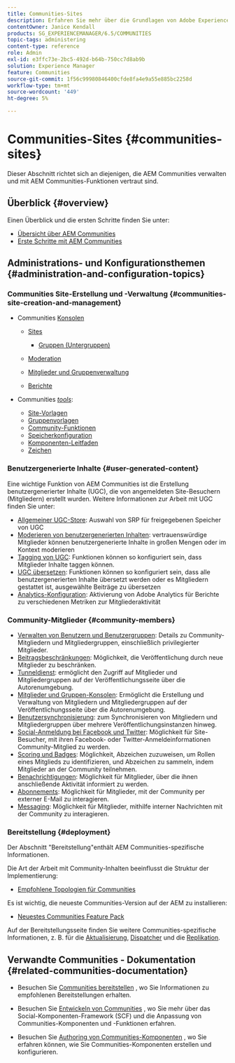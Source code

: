 ```yaml
---
title: Communities-Sites
description: Erfahren Sie mehr über die Grundlagen von Adobe Experience Manager (AEM) Communities für Administratoren, die bereits mit den grundlegenden Funktionen vertraut sind.
contentOwner: Janice Kendall
products: SG_EXPERIENCEMANAGER/6.5/COMMUNITIES
topic-tags: administering
content-type: reference
role: Admin
exl-id: e3ffc73e-2bc5-492d-b64b-750cc7d8ab9b
solution: Experience Manager
feature: Communities
source-git-commit: 1f56c99980846400cfde8fa4e9a55e885bc2258d
workflow-type: tm+mt
source-wordcount: '449'
ht-degree: 5%

---
```


# Communities-Sites {#communities-sites}

Dieser Abschnitt richtet sich an diejenigen, die AEM Communities verwalten und mit AEM Communities-Funktionen vertraut sind.

## Überblick {#overview}

Einen Überblick und die ersten Schritte finden Sie unter:

* [Übersicht über AEM Communities](overview.md)
* [Erste Schritte mit AEM Communities](getting-started.md)

## Administrations- und Konfigurationsthemen {#administration-and-configuration-topics}

### Communities Site-Erstellung und -Verwaltung {#communities-site-creation-and-management}

* Communities [Konsolen](consoles.md)

   * [Sites](sites-console.md)

      * [Gruppen (Untergruppen)](groups.md)

   * [Moderation](moderation.md)
   * [Mitglieder und Gruppenverwaltung](members.md)
   * [Berichte](reports.md)

* Communities [*tools*](tools.md):

   * [Site-Vorlagen](sites.md)
   * [Gruppenvorlagen](tools-groups.md)
   * [Community-Funktionen](functions.md)
   * [Speicherkonfiguration](srp-config.md)
   * [Komponenten-Leitfaden](components-guide.md)
   * [Zeichen](badges.md)


### Benutzergenerierte Inhalte {#user-generated-content}

Eine wichtige Funktion von AEM Communities ist die Erstellung benutzergenerierter Inhalte (UGC), die von angemeldeten Site-Besuchern (Mitgliedern) erstellt wurden. Weitere Informationen zur Arbeit mit UGC finden Sie unter:

* [Allgemeiner UGC-Store](working-with-srp.md): Auswahl von SRP für freigegebenen Speicher von UGC
* [Moderieren von benutzergenerierten Inhalten](moderate-ugc.md): vertrauenswürdige Mitglieder können benutzergenerierte Inhalte in großen Mengen oder im Kontext moderieren
* [Tagging von UGC](tag-ugc.md): Funktionen können so konfiguriert sein, dass Mitglieder Inhalte taggen können.
* [UGC übersetzen](translate-ugc.md): Funktionen können so konfiguriert sein, dass alle benutzergenerierten Inhalte übersetzt werden oder es Mitgliedern gestattet ist, ausgewählte Beiträge zu übersetzen
* [Analytics-Konfiguration](analytics.md): Aktivierung von Adobe Analytics für Berichte zu verschiedenen Metriken zur Mitgliederaktivität

### Community-Mitglieder {#community-members}

* [Verwalten von Benutzern und Benutzergruppen](users.md): Details zu Community-Mitgliedern und Mitgliedergruppen, einschließlich privilegierter Mitglieder.
* [Beitragsbeschränkungen](limits.md): Möglichkeit, die Veröffentlichung durch neue Mitglieder zu beschränken.
* [Tunneldienst](deploy-communities.md#tunnel-service-on-author): ermöglicht den Zugriff auf Mitglieder und Mitgliedergruppen auf der Veröffentlichungsseite über die Autorenumgebung.
* [Mitglieder und Gruppen-Konsolen](members.md): Ermöglicht die Erstellung und Verwaltung von Mitgliedern und Mitgliedergruppen auf der Veröffentlichungsseite über die Autorenumgebung.
* [Benutzersynchronisierung](sync.md): zum Synchronisieren von Mitgliedern und Mitgliedergruppen über mehrere Veröffentlichungsinstanzen hinweg.
* [Social-Anmeldung bei Facebook und Twitter](social-login.md): Möglichkeit für Site-Besucher, mit ihren Facebook- oder Twitter-Anmeldeinformationen Community-Mitglied zu werden.
* [Scoring und Badges](implementing-scoring.md): Möglichkeit, Abzeichen zuzuweisen, um Rollen eines Mitglieds zu identifizieren, und Abzeichen zu sammeln, indem Mitglieder an der Community teilnehmen.
* [Benachrichtigungen](notifications.md): Möglichkeit für Mitglieder, über die ihnen anschließende Aktivität informiert zu werden.
* [Abonnements](subscriptions.md): Möglichkeit für Mitglieder, mit der Community per externer E-Mail zu interagieren.
* [Messaging](messaging.md): Möglichkeit für Mitglieder, mithilfe interner Nachrichten mit der Community zu interagieren.

### Bereitstellung {#deployment}

Der Abschnitt &quot;Bereitstellung&quot;enthält AEM Communities-spezifische Informationen.

Die Art der Arbeit mit Community-Inhalten beeinflusst die Struktur der Implementierung:

* [Empfohlene Topologien für Communities](topologies.md)

Es ist wichtig, die neueste Communities-Version auf der AEM zu installieren:

* [Neuestes Communities Feature Pack](deploy-communities.md#latestfeaturepack)

Auf der Bereitstellungsseite finden Sie weitere Communities-spezifische Informationen, z. B. für die [Aktualisierung](upgrade.md), [Dispatcher](dispatcher.md) und die [Replikation](deploy-communities.md#replication-agents-on-author).

## Verwandte Communities - Dokumentation {#related-communities-documentation}

* Besuchen Sie [Communities bereitstellen](deploy-communities.md) , wo Sie Informationen zu empfohlenen Bereitstellungen erhalten.

* Besuchen Sie [Entwickeln von Communities](communities.md) , wo Sie mehr über das Social-Komponenten-Framework (SCF) und die Anpassung von Communities-Komponenten und -Funktionen erfahren.

* Besuchen Sie [Authoring von Communities-Komponenten](author-communities.md) , wo Sie erfahren können, wie Sie Communities-Komponenten erstellen und konfigurieren.
